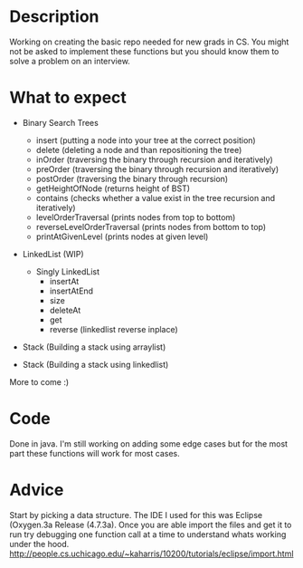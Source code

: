 # Description #
Working on creating the basic repo needed for new grads in CS. You might not be asked to implement these functions but you should know them to solve a problem on an interview.

# What to expect #
* Binary Search Trees
  * insert (putting a node into your tree at the correct position)
  * delete (deleting a node and than repositioning the tree)
  * inOrder (traversing the binary through recursion and iteratively)
  * preOrder (traversing the binary through recursion and iteratively)
  * postOrder (traversing the binary through recursion)
  * getHeightOfNode (returns height of BST)
  * contains (checks whether a value exist in the tree recursion and iteratively)
  * levelOrderTraversal (prints nodes from top to bottom)
  * reverseLevelOrderTraversal (prints nodes from bottom to top)
  * printAtGivenLevel (prints nodes at given level)

* LinkedList (WIP)
  * Singly LinkedList
    * insertAt
    * insertAtEnd
    * size
    * deleteAt
    * get
    * reverse (linkedlist reverse inplace)

* Stack (Building a stack using arraylist)

* Stack (Building a stack using linkedlist)

More to come :)

# Code #
Done in java. I'm still working on adding some edge cases but for the most part these functions will work for most cases.

# Advice #
Start by picking a data structure. The IDE I used for this was Eclipse (Oxygen.3a Release (4.7.3a). Once you are able import the files and get it to run try debugging one function call at a time to understand whats working under the hood.  http://people.cs.uchicago.edu/~kaharris/10200/tutorials/eclipse/import.html
